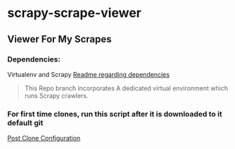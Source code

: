 # scrapy-scrape-viewer

## Viewer For My Scrapes

### Dependencies:

Virtualenv and Scrapy
[Readme regarding dependencies](forscrapyclones.md)

> This Repo branch incorporates A dedicated virtual environment which runs Scrapy crawlers.

### For first time clones, run this script after it is downloaded to it default git
[Post Clone Configuration](resetScrapyViewerVirtualenv.sh)
